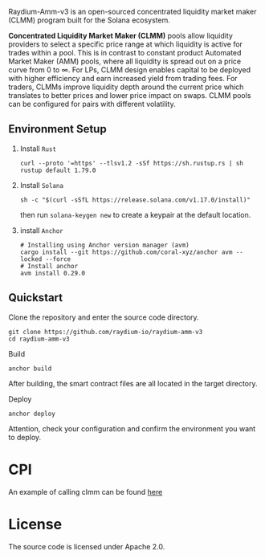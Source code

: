 Raydium-Amm-v3 is an open-sourced concentrated liquidity market maker (CLMM) program built for the Solana ecosystem.

**Concentrated Liquidity Market Maker (CLMM)** pools allow liquidity providers to select a specific price range at which liquidity is active for trades within a pool. This is in contrast to constant product Automated Market Maker (AMM) pools, where all liquidity is spread out on a price curve from 0 to ∞. For LPs, CLMM design enables capital to be deployed with higher efficiency and earn increased yield from trading fees. For traders, CLMMs improve liquidity depth around the current price which translates to better prices and lower price impact on swaps. CLMM pools can be configured for pairs with different volatility.

## Environment Setup
1. Install `Rust`

   ```shell
   curl --proto '=https' --tlsv1.2 -sSf https://sh.rustup.rs | sh
   rustup default 1.79.0
   ```

2. Install `Solana `

   ```shell
   sh -c "$(curl -sSfL https://release.solana.com/v1.17.0/install)"
   ```

   then run `solana-keygen new` to create a keypair at the default location.

3. install `Anchor`

   ```shell
   # Installing using Anchor version manager (avm) 
   cargo install --git https://github.com/coral-xyz/anchor avm --locked --force
   # Install anchor
   avm install 0.29.0
   ```

## Quickstart

Clone the repository and enter the source code directory.
```
git clone https://github.com/raydium-io/raydium-amm-v3
cd raydium-amm-v3
```

Build
```
anchor build
```
After building, the smart contract files are all located in the target directory.

Deploy
```
anchor deploy
```
Attention, check your configuration and confirm the environment you want to deploy.

# CPI

An example of calling clmm can be found [here](https://github.com/raydium-io/raydium-cpi-example/tree/master/clmm-cpi)

# License
The source code is licensed under Apache 2.0.